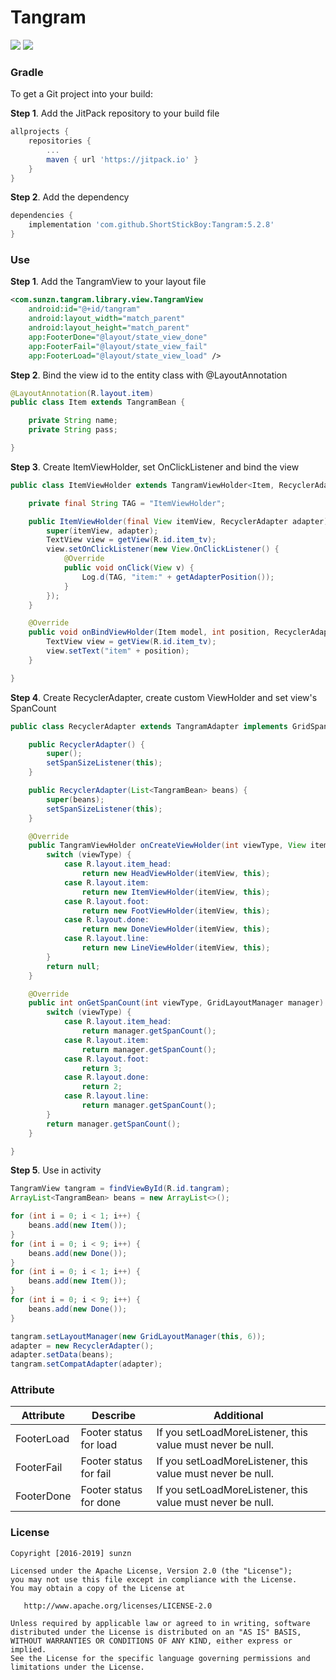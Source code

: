 # Tangram

[![](https://jitpack.io/v/ShortStickBoy/Tangram.svg)](https://jitpack.io/#ShortStickBoy/Tangram)
[![](https://img.shields.io/badge/License-Apache%202.0-orange.svg)](http://www.apache.org/licenses/LICENSE-2.0.html)

### Gradle

To get a Git project into your build:

**Step 1**. Add the JitPack repository to your build file

```groovy
allprojects {
    repositories {
        ...
        maven { url 'https://jitpack.io' }
    }
}
```

**Step 2**. Add the dependency

```groovy
dependencies {
    implementation 'com.github.ShortStickBoy:Tangram:5.2.8'
}
```

### Use

**Step 1**. Add the TangramView to your layout file

```xml
<com.sunzn.tangram.library.view.TangramView
    android:id="@+id/tangram"
    android:layout_width="match_parent"
    android:layout_height="match_parent"
    app:FooterDone="@layout/state_view_done"
    app:FooterFail="@layout/state_view_fail"
    app:FooterLoad="@layout/state_view_load" />
```

**Step 2**. Bind the view id to the entity class with @LayoutAnnotation

```java
@LayoutAnnotation(R.layout.item)
public class Item extends TangramBean {

    private String name;
    private String pass;

}
```

**Step 3**. Create ItemViewHolder, set OnClickListener and bind the view

```java
public class ItemViewHolder extends TangramViewHolder<Item, RecyclerAdapter> {

    private final String TAG = "ItemViewHolder";

    public ItemViewHolder(final View itemView, RecyclerAdapter adapter) {
        super(itemView, adapter);
        TextView view = getView(R.id.item_tv);
        view.setOnClickListener(new View.OnClickListener() {
            @Override
            public void onClick(View v) {
                Log.d(TAG, "item:" + getAdapterPosition());
            }
        });
    }

    @Override
    public void onBindViewHolder(Item model, int position, RecyclerAdapter adapter) {
        TextView view = getView(R.id.item_tv);
        view.setText("item" + position);
    }

}
```

**Step 4**. Create RecyclerAdapter, create custom ViewHolder and set view's SpanCount

```java
public class RecyclerAdapter extends TangramAdapter implements GridSpanSizeListener {

    public RecyclerAdapter() {
        super();
        setSpanSizeListener(this);
    }

    public RecyclerAdapter(List<TangramBean> beans) {
        super(beans);
        setSpanSizeListener(this);
    }

    @Override
    public TangramViewHolder onCreateViewHolder(int viewType, View itemView) {
        switch (viewType) {
            case R.layout.item_head:
                return new HeadViewHolder(itemView, this);
            case R.layout.item:
                return new ItemViewHolder(itemView, this);
            case R.layout.foot:
                return new FootViewHolder(itemView, this);
            case R.layout.done:
                return new DoneViewHolder(itemView, this);
            case R.layout.line:
                return new LineViewHolder(itemView, this);
        }
        return null;
    }

    @Override
    public int onGetSpanCount(int viewType, GridLayoutManager manager) {
        switch (viewType) {
            case R.layout.item_head:
                return manager.getSpanCount();
            case R.layout.item:
                return manager.getSpanCount();
            case R.layout.foot:
                return 3;
            case R.layout.done:
                return 2;
            case R.layout.line:
                return manager.getSpanCount();
        }
        return manager.getSpanCount();
    }

}
```

**Step 5**. Use in activity

```java
TangramView tangram = findViewById(R.id.tangram);
ArrayList<TangramBean> beans = new ArrayList<>();

for (int i = 0; i < 1; i++) {
    beans.add(new Item());
}
for (int i = 0; i < 9; i++) {
    beans.add(new Done());
}
for (int i = 0; i < 1; i++) {
    beans.add(new Item());
}
for (int i = 0; i < 9; i++) {
    beans.add(new Done());
}

tangram.setLayoutManager(new GridLayoutManager(this, 6));
adapter = new RecyclerAdapter();
adapter.setData(beans);
tangram.setCompatAdapter(adapter);
```

### Attribute

| Attribute  | Describe               | Additional                                                 |
| ---------- | ---------------------- | ---------------------------------------------------------- |
| FooterLoad | Footer status for load | If you setLoadMoreListener, this value must never be null. |
| FooterFail | Footer status for fail | If you setLoadMoreListener, this value must never be null. |
| FooterDone | Footer status for done | If you setLoadMoreListener, this value must never be null. |

### License
```
Copyright [2016-2019] sunzn

Licensed under the Apache License, Version 2.0 (the "License");
you may not use this file except in compliance with the License.
You may obtain a copy of the License at

   http://www.apache.org/licenses/LICENSE-2.0

Unless required by applicable law or agreed to in writing, software
distributed under the License is distributed on an "AS IS" BASIS,
WITHOUT WARRANTIES OR CONDITIONS OF ANY KIND, either express or implied.
See the License for the specific language governing permissions and
limitations under the License.
```